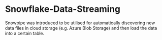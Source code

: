 # Snowflake-Data-Streaming
Snowpipe was introduced to be utilised for automatically discovering new data files in cloud storage (e.g. Azure Blob Storage) and then load the data into a certain table.
